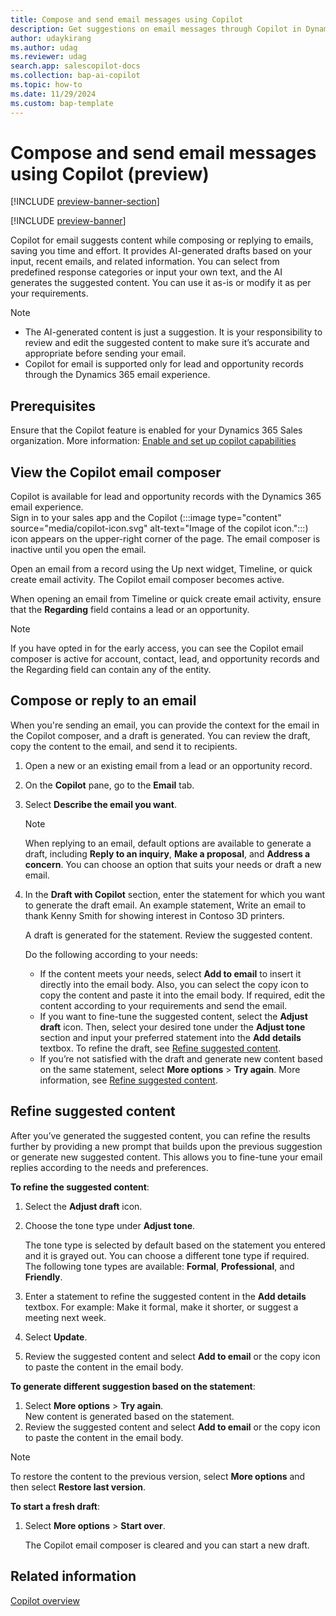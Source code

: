 ```yaml
---
title: Compose and send email messages using Copilot
description: Get suggestions on email messages through Copilot in Dynamics 365 Sales. 
author: udaykirang
ms.author: udag
ms.reviewer: udag
search.app: salescopilot-docs
ms.collection: bap-ai-copilot
ms.topic: how-to 
ms.date: 11/29/2024
ms.custom: bap-template
---
```


# Compose and send email messages using Copilot (preview)

[!INCLUDE [preview-banner-section](~/../shared-content/shared/preview-includes/preview-banner.md)]

[!INCLUDE [preview-banner](~/../shared-content/shared/preview-includes/preview-note-d365.md)]

Copilot for email suggests content while composing or replying to emails, saving you time and effort. It provides AI-generated drafts based on your input, recent emails, and related information. You can select from predefined response categories or input your own text, and the AI generates the suggested content. You can use it as-is or modify it as per your requirements.

> [!NOTE]
> - The AI-generated content is just a suggestion. It is your responsibility to review and edit the suggested content to make sure it’s accurate and appropriate before sending your email.
> - Copilot for email is supported only for lead and opportunity records through the Dynamics 365 email experience. 

## Prerequisites

Ensure that the Copilot feature is enabled for your Dynamics 365 Sales organization. More information: [Enable and set up copilot capabilities](enable-setup-copilot.md)

## View the Copilot email composer

Copilot is available for lead and opportunity records with the Dynamics 365 email experience.  
Sign in to your sales app and the Copilot (:::image type="content" source="media/copilot-icon.svg" alt-text="Image of the copilot icon.":::) icon appears on the upper-right corner of the page. The email composer is inactive until you open the email.  

Open an email from a record using the Up next widget, Timeline, or quick create email activity. The Copilot email composer becomes active.  

When opening an email from Timeline or quick create email activity, ensure that the **Regarding** field contains a lead or an opportunity.  

> [!NOTE]
> If you have opted in for the early access, you can see the Copilot email composer is active for account, contact, lead, and opportunity records and the Regarding field can contain any of the entity.

## Compose or reply to an email

When you're sending an email, you can provide the context for the email in the Copilot composer, and a draft is generated. You can review the draft, copy the content to the email, and send it to recipients.  

1.	Open a new or an existing email from a lead or an opportunity record.

1. On the **Copilot** pane, go to the **Email** tab.

1. Select **Describe the email you want**.  

    > [!NOTE]
    > When replying to an email, default options are available to generate a draft, including **Reply to an inquiry**, **Make a proposal**, and **Address a concern**. You can choose an option that suits your needs or draft a new email.

1.	In the **Draft with Copilot** section, enter the statement for which you want to generate the draft email. An example statement, Write an email to thank Kenny Smith for showing interest in Contoso 3D printers.

    A draft is generated for the statement. Review the suggested content.  

    Do the following according to your needs:  
    - If the content meets your needs, select **Add to email** to insert it directly into the email body. Also, you can select the copy icon to copy the content and paste it into the email body. If required, edit the content according to your requirements and send the email.  
    - If you want to fine-tune the suggested content, select the **Adjust draft** icon. Then, select your desired tone under the **Adjust tone** section and input your preferred statement into the **Add details** textbox. To refine the draft, see [Refine suggested content](#refine-suggested-content).  
    - If you’re not satisfied with the draft and generate new content based on the same statement, select **More options** > **Try again**. More information, see [Refine suggested content](#refine-suggested-content).  

## Refine suggested content

After you’ve generated the suggested content, you can refine the results further by providing a new prompt that builds upon the previous suggestion or generate new suggested content. This allows you to fine-tune your email replies according to the needs and preferences. 

**To refine the suggested content**:

1. Select the **Adjust draft** icon.  

1. Choose the tone type under **Adjust tone**.  

    The tone type is selected by default based on the statement you entered and it is grayed out. You can choose a different tone type if required. The following tone types are available: **Formal**, **Professional**, and **Friendly**.

1. Enter a statement to refine the suggested content in the **Add details** textbox. For example: Make it formal, make it shorter, or suggest a meeting next week. 

1. Select **Update**.

1. Review the suggested content and select **Add to email** or the copy icon to paste the content in the email body.

**To generate different suggestion based on the statement**:

1. Select **More options** > **Try again**.  
    New content is generated based on the statement.  
1. Review the suggested content and select  **Add to email** or the copy icon to paste the content in the email body.  

> [!NOTE]
> To restore the content to the previous version, select **More options** and then select **Restore last version**.  

**To start a fresh draft**:

1. Select **More options** > **Start over**.  

    The Copilot email composer is cleared and you can start a new draft.

## Related information

[Copilot overview](copilot-overview.md)  
